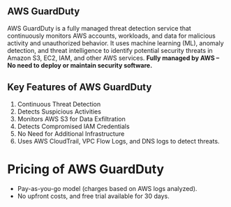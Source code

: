 ## AWS GuardDuty
AWS GuardDuty is a fully managed threat detection service that continuously monitors AWS accounts, workloads, and data for malicious activity and unauthorized behavior.
It uses machine learning (ML), anomaly detection, and threat intelligence to identify potential security threats in Amazon S3, EC2, IAM, and other AWS services.
**Fully managed by AWS – No need to deploy or maintain security software.**

## Key Features of AWS GuardDuty
1. Continuous Threat Detection
2. Detects Suspicious Activities
3.  Monitors AWS S3 for Data Exfiltration
4.  Detects Compromised IAM Credentials
5.  No Need for Additional Infrastructure
6.  Uses AWS CloudTrail, VPC Flow Logs, and DNS logs to detect threats.

# Pricing of AWS GuardDuty
* Pay-as-you-go model (charges based on AWS logs analyzed).
* No upfront costs, and free trial available for 30 days.
